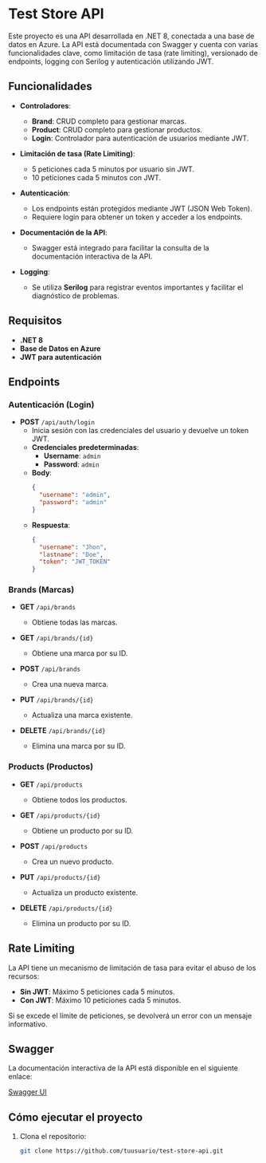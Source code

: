 # Test Store API

Este proyecto es una API desarrollada en .NET 8, conectada a una base de datos en Azure. La API está documentada con Swagger y cuenta con varias funcionalidades clave, como limitación de tasa (rate limiting), versionado de endpoints, logging con Serilog y autenticación utilizando JWT.

## Funcionalidades

- **Controladores**: 
  - **Brand**: CRUD completo para gestionar marcas.
  - **Product**: CRUD completo para gestionar productos.
  - **Login**: Controlador para autenticación de usuarios mediante JWT.

- **Limitación de tasa (Rate Limiting)**: 
  - 5 peticiones cada 5 minutos por usuario sin JWT.
  - 10 peticiones cada 5 minutos con JWT.

- **Autenticación**: 
  - Los endpoints están protegidos mediante JWT (JSON Web Token).
  - Requiere login para obtener un token y acceder a los endpoints.

- **Documentación de la API**:
  - Swagger está integrado para facilitar la consulta de la documentación interactiva de la API.

- **Logging**:
  - Se utiliza **Serilog** para registrar eventos importantes y facilitar el diagnóstico de problemas.

## Requisitos

- **.NET 8**
- **Base de Datos en Azure**
- **JWT para autenticación**

## Endpoints

### Autenticación (Login)

- **POST** `/api/auth/login`
  - Inicia sesión con las credenciales del usuario y devuelve un token JWT.
  - **Credenciales predeterminadas**:
    - **Username**: `admin`
    - **Password**: `admin`
  - **Body**:
    ```json
    {
      "username": "admin",
      "password": "admin"
    }
    ```
  - **Respuesta**:
    ```json
    {
      "username": "Jhon",
      "lastname": "Doe",
      "token": "JWT_TOKEN"
    }
    ```

### Brands (Marcas)

- **GET** `/api/brands`
  - Obtiene todas las marcas.
  
- **GET** `/api/brands/{id}`
  - Obtiene una marca por su ID.
  
- **POST** `/api/brands`
  - Crea una nueva marca.

- **PUT** `/api/brands/{id}`
  - Actualiza una marca existente.

- **DELETE** `/api/brands/{id}`
  - Elimina una marca por su ID.

### Products (Productos)

- **GET** `/api/products`
  - Obtiene todos los productos.

- **GET** `/api/products/{id}`
  - Obtiene un producto por su ID.

- **POST** `/api/products`
  - Crea un nuevo producto.

- **PUT** `/api/products/{id}`
  - Actualiza un producto existente.

- **DELETE** `/api/products/{id}`
  - Elimina un producto por su ID.

## Rate Limiting

La API tiene un mecanismo de limitación de tasa para evitar el abuso de los recursos:

- **Sin JWT**: Máximo 5 peticiones cada 5 minutos.
- **Con JWT**: Máximo 10 peticiones cada 5 minutos.

Si se excede el límite de peticiones, se devolverá un error con un mensaje informativo.

## Swagger

La documentación interactiva de la API está disponible en el siguiente enlace:

[Swagger UI](http://tuproyecto.azurewebsites.net/swagger)

## Cómo ejecutar el proyecto

1. Clona el repositorio:
   ```bash
   git clone https://github.com/tuusuario/test-store-api.git
